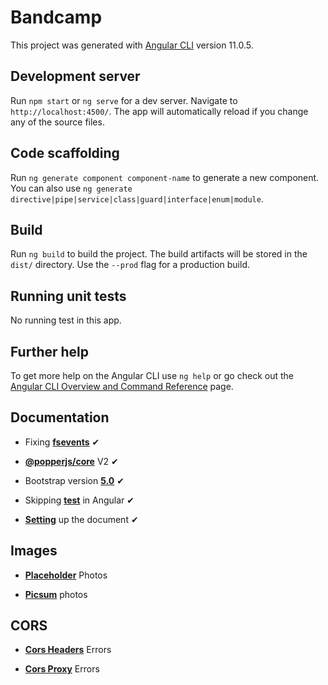 # Bandcamp

This project was generated with [Angular CLI](https://github.com/angular/angular-cli) version 11.0.5.

## Development server

Run `npm start`  or `ng serve` for a dev server. Navigate to `http://localhost:4500/`. The app will automatically reload if you change any of the source files.

## Code scaffolding

Run `ng generate component component-name` to generate a new component. You can also use `ng generate directive|pipe|service|class|guard|interface|enum|module`.

## Build

Run `ng build` to build the project. The build artifacts will be stored in the `dist/` directory. Use the `--prod` flag for a production build.

## Running unit tests

No running test in this app.

## Further help

To get more help on the Angular CLI use `ng help` or go check out the [Angular CLI Overview and Command Reference](https://angular.io/cli) page.


## Documentation

  * Fixing [**fsevents**](https://stackoverflow.com/questions/46929196/how-to-solve-npm-install-throwing-fsevents-warning-on-non-mac-os) ✔

  * [**@popperjs/core**](https://popper.js.org/docs/v2/) V2 ✔

  * Bootstrap version [**5.0**](https://getbootstrap.com/docs/5.0/getting-started/download/) ✔

  * Skipping [**test**](https://tutorialsforangular.com/2019/12/31/skipping-tests-in-angular-cli/) in Angular ✔  

  * [**Setting**](https://css-tricks.com/reset-all-margins-padding/) up the document ✔

## Images

  * [**Placeholder**](https://via.placeholder.com/) Photos

  * [**Picsum**](https://picsum.photos/) photos

## CORS

  * [**Cors Headers**](https://levelup.gitconnected.com/fixing-cors-errors-with-angular-cli-proxy-e5e0ef143f85) Errors

  * [**Cors Proxy**](https://www.techiediaries.com/fix-cors-with-angular-cli-proxy-configuration/#:~:text=Why%20Do%20CORS%20Issues%20Occur,server%20is%20not%20configured%20properly) Errors
